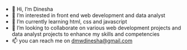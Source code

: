 - 👋 Hi, I’m Dinesha
- 👀 I’m interested in front end web development and data analyst
- 🌱 I’m currently learning html, css and javascript
- 💞️ I’m looking to collaborate on various web development projects and data analyst projects to enhance my skills and competencies
- 📫 you can reach me on dmwdinesha@gmail.com

<!---
dineshadmw/dineshadmw is a ✨ special ✨ repository because its `README.md` (this file) appears on your GitHub profile.
You can click the Preview link to take a look at your changes.
--->
